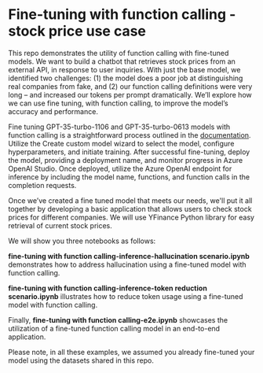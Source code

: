 # Fine-tuning with function calling - stock price use case
This repo demonstrates the utility of function calling with fine-tuned models. We want to build a chatbot that retrieves stock prices from an external API, in response to user inquiries. With just the base model, we identified two challenges: (1) the model does a poor job at distinguishing real companies from fake, and (2) our function calling definitions were very long – and increased our tokens per prompt dramatically. We’ll explore how we can use fine tuning, with function calling, to improve the model’s accuracy and performance. 

Fine tuning GPT-35-turbo-1106 and GPT-35-turbo-0613 models with function calling is a straightforward process outlined in the [documentation](https://learn.microsoft.com/en-us/azure/ai-services/openai/how-to/fine-tuning?tabs=turbo%2Cpython&pivots=programming-language-studio). Utilize the Create custom model wizard to select the model, configure hyperparameters, and initiate training. After successful fine-tuning, deploy the model, providing a deployment name, and monitor progress in Azure OpenAI Studio. Once deployed, utilize the Azure OpenAI endpoint for inference by including the model name, functions, and function calls in the completion requests.

Once we’ve created a fine tuned model that meets our needs, we'll put it all together by developing a basic application that allows users to check stock prices for different companies. We will use YFinance Python library for easy retrieval of current stock prices. 

We will show you three notebooks as follows:

**fine-tuning with function calling-inference-hallucination scenario.ipynb** demonstrates how to address hallucination using a fine-tuned model with function calling.

**fine-tuning with function calling-inference-token reduction scenario.ipynb** illustrates how to reduce token usage using a fine-tuned model with function calling.

Finally, **fine-tuning with function calling-e2e.ipynb** showcases the utilization of a fine-tuned function calling model in an end-to-end application.

Please note, in all these examples, we assumed you already fine-tuned your model using the datasets shared in this repo. 

